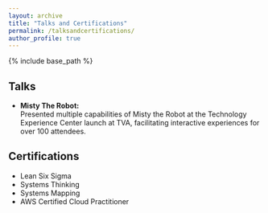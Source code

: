 ```yaml
---
layout: archive
title: "Talks and Certifications"
permalink: /talksandcertifications/
author_profile: true
---
```


{% include base_path %}

Talks
------
* **Misty The Robot:** <br> Presented multiple capabilities of Misty the Robot at the Technology Experience Center launch at TVA, facilitating interactive experiences for over 100 attendees. 

Certifications
------
* Lean Six Sigma
* Systems Thinking
* Systems Mapping
* AWS Certified Cloud Practitioner 
